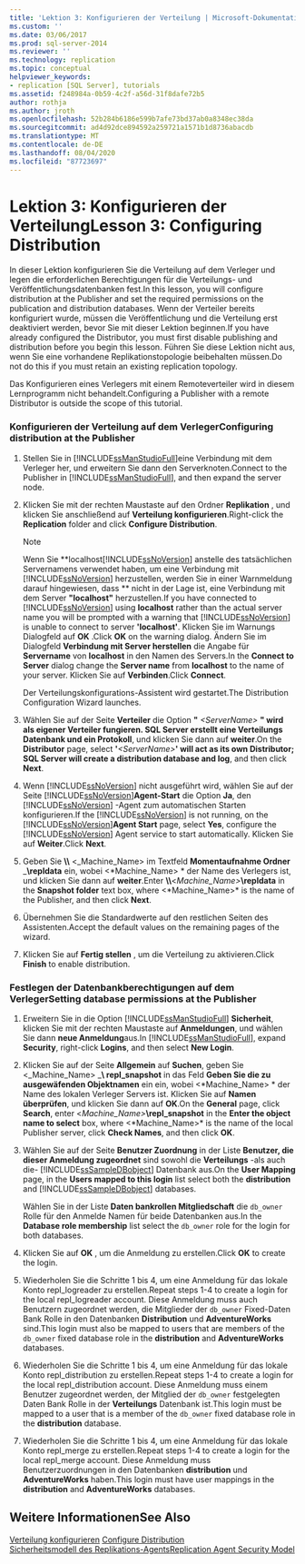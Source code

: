 ```yaml
---
title: 'Lektion 3: Konfigurieren der Verteilung | Microsoft-Dokumentation'
ms.custom: ''
ms.date: 03/06/2017
ms.prod: sql-server-2014
ms.reviewer: ''
ms.technology: replication
ms.topic: conceptual
helpviewer_keywords:
- replication [SQL Server], tutorials
ms.assetid: f248984a-0b59-4c2f-a56d-31f8dafe72b5
author: rothja
ms.author: jroth
ms.openlocfilehash: 52b284b6186e599b7afe73bd37ab0a8348ec38da
ms.sourcegitcommit: ad4d92dce894592a259721a1571b1d8736abacdb
ms.translationtype: MT
ms.contentlocale: de-DE
ms.lasthandoff: 08/04/2020
ms.locfileid: "87723697"
---
```

# <a name="lesson-3-configuring-distribution"></a><span data-ttu-id="39654-102">Lektion 3: Konfigurieren der Verteilung</span><span class="sxs-lookup"><span data-stu-id="39654-102">Lesson 3: Configuring Distribution</span></span>
  <span data-ttu-id="39654-103">In dieser Lektion konfigurieren Sie die Verteilung auf dem Verleger und legen die erforderlichen Berechtigungen für die Verteilungs- und Veröffentlichungsdatenbanken fest.</span><span class="sxs-lookup"><span data-stu-id="39654-103">In this lesson, you will configure distribution at the Publisher and set the required permissions on the publication and distribution databases.</span></span> <span data-ttu-id="39654-104">Wenn der Verteiler bereits konfiguriert wurde, müssen die Veröffentlichung und die Verteilung erst deaktiviert werden, bevor Sie mit dieser Lektion beginnen.</span><span class="sxs-lookup"><span data-stu-id="39654-104">If you have already configured the Distributor, you must first disable publishing and distribution before you begin this lesson.</span></span> <span data-ttu-id="39654-105">Führen Sie diese Lektion nicht aus, wenn Sie eine vorhandene Replikationstopologie beibehalten müssen.</span><span class="sxs-lookup"><span data-stu-id="39654-105">Do not do this if you must retain an existing replication topology.</span></span>  
  
 <span data-ttu-id="39654-106">Das Konfigurieren eines Verlegers mit einem Remoteverteiler wird in diesem Lernprogramm nicht behandelt.</span><span class="sxs-lookup"><span data-stu-id="39654-106">Configuring a Publisher with a remote Distributor is outside the scope of this tutorial.</span></span>  
  
### <a name="configuring-distribution-at-the-publisher"></a><span data-ttu-id="39654-107">Konfigurieren der Verteilung auf dem Verleger</span><span class="sxs-lookup"><span data-stu-id="39654-107">Configuring distribution at the Publisher</span></span>  
  
1.  <span data-ttu-id="39654-108">Stellen Sie in [!INCLUDE[ssManStudioFull](../../includes/ssmanstudiofull-md.md)]eine Verbindung mit dem Verleger her, und erweitern Sie dann den Serverknoten.</span><span class="sxs-lookup"><span data-stu-id="39654-108">Connect to the Publisher in [!INCLUDE[ssManStudioFull](../../includes/ssmanstudiofull-md.md)], and then expand the server node.</span></span>  
  
2.  <span data-ttu-id="39654-109">Klicken Sie mit der rechten Maustaste auf den Ordner **Replikation** , und klicken Sie anschließend auf **Verteilung konfigurieren**.</span><span class="sxs-lookup"><span data-stu-id="39654-109">Right-click the **Replication** folder and click **Configure Distribution**.</span></span>  
  
    > [!NOTE]  
    >  <span data-ttu-id="39654-110">Wenn Sie \*\*localhost[!INCLUDE[ssNoVersion](../../includes/ssnoversion-md.md)] anstelle des tatsächlichen Servernamens verwendet haben, um eine Verbindung mit [!INCLUDE[ssNoVersion](../../includes/ssnoversion-md.md)] herzustellen, werden Sie in einer Warnmeldung darauf hingewiesen, dass \*\* nicht in der Lage ist, eine Verbindung mit dem Server **"localhost"** herzustellen.</span><span class="sxs-lookup"><span data-stu-id="39654-110">If you have connected to [!INCLUDE[ssNoVersion](../../includes/ssnoversion-md.md)] using **localhost** rather than the actual server name you will be prompted with a warning that [!INCLUDE[ssNoVersion](../../includes/ssnoversion-md.md)] is unable to connect to server **'localhost'**.</span></span> <span data-ttu-id="39654-111">Klicken Sie im Warnungs Dialogfeld auf **OK** .</span><span class="sxs-lookup"><span data-stu-id="39654-111">Click **OK** on the warning dialog.</span></span> <span data-ttu-id="39654-112">Ändern Sie im Dialogfeld **Verbindung mit Server herstellen** die Angabe für **Servername** von **localhost** in den Namen des Servers.</span><span class="sxs-lookup"><span data-stu-id="39654-112">In the **Connect to Server** dialog change the **Server name** from **localhost** to the name of your server.</span></span> <span data-ttu-id="39654-113">Klicken Sie auf **Verbinden**.</span><span class="sxs-lookup"><span data-stu-id="39654-113">Click **Connect**.</span></span>  
  
     <span data-ttu-id="39654-114">Der Verteilungskonfigurations-Assistent wird gestartet.</span><span class="sxs-lookup"><span data-stu-id="39654-114">The Distribution Configuration Wizard launches.</span></span>  
  
3.  <span data-ttu-id="39654-115">Wählen Sie auf der Seite **Verteiler** die Option **"** _\<ServerName>_ **" wird als eigener Verteiler fungieren. SQL Server erstellt eine Verteilungs Datenbank und ein Protokoll**, und klicken Sie dann auf **weiter**.</span><span class="sxs-lookup"><span data-stu-id="39654-115">On the **Distributor** page, select **'**_\<ServerName>_**' will act as its own Distributor; SQL Server will create a distribution database and log**, and then click **Next**.</span></span>  
  
4.  <span data-ttu-id="39654-116">Wenn [!INCLUDE[ssNoVersion](../../includes/ssnoversion-md.md)] nicht ausgeführt wird, wählen Sie auf der Seite [!INCLUDE[ssNoVersion](../../includes/ssnoversion-md.md)]**Agent-Start** die Option **Ja**, den [!INCLUDE[ssNoVersion](../../includes/ssnoversion-md.md)] -Agent zum automatischen Starten konfigurieren.</span><span class="sxs-lookup"><span data-stu-id="39654-116">If the [!INCLUDE[ssNoVersion](../../includes/ssnoversion-md.md)] is not running, on the [!INCLUDE[ssNoVersion](../../includes/ssnoversion-md.md)]**Agent Start** page, select **Yes**, configure the [!INCLUDE[ssNoVersion](../../includes/ssnoversion-md.md)] Agent service to start automatically.</span></span> <span data-ttu-id="39654-117">Klicken Sie auf **Weiter**.</span><span class="sxs-lookup"><span data-stu-id="39654-117">Click **Next**.</span></span>  
  
5.  <span data-ttu-id="39654-118">Geben Sie **\\\\** \<_Machine_Name> im Textfeld **Momentaufnahme Ordner** _**\repldata** ein, wobei \<*Machine_Name> \* der Name des Verlegers ist, und klicken Sie dann auf **weiter**.</span><span class="sxs-lookup"><span data-stu-id="39654-118">Enter **\\\\**\<_Machine_Name>_**\repldata** in the **Snapshot folder** text box, where \<*Machine_Name>\* is the name of the Publisher, and then click **Next**.</span></span>  
  
6.  <span data-ttu-id="39654-119">Übernehmen Sie die Standardwerte auf den restlichen Seiten des Assistenten.</span><span class="sxs-lookup"><span data-stu-id="39654-119">Accept the default values on the remaining pages of the wizard.</span></span>  
  
7.  <span data-ttu-id="39654-120">Klicken Sie auf **Fertig stellen** , um die Verteilung zu aktivieren.</span><span class="sxs-lookup"><span data-stu-id="39654-120">Click **Finish** to enable distribution.</span></span>  
  
### <a name="setting-database-permissions-at-the-publisher"></a><span data-ttu-id="39654-121">Festlegen der Datenbankberechtigungen auf dem Verleger</span><span class="sxs-lookup"><span data-stu-id="39654-121">Setting database permissions at the Publisher</span></span>  
  
1.  <span data-ttu-id="39654-122">Erweitern Sie in die Option [!INCLUDE[ssManStudioFull](../../includes/ssmanstudiofull-md.md)] **Sicherheit**, klicken Sie mit der rechten Maustaste auf **Anmeldungen**, und wählen Sie dann **neue Anmeldung**aus.</span><span class="sxs-lookup"><span data-stu-id="39654-122">In [!INCLUDE[ssManStudioFull](../../includes/ssmanstudiofull-md.md)], expand **Security**, right-click **Logins**, and then select **New Login**.</span></span>  
  
2.  <span data-ttu-id="39654-123">Klicken Sie auf der Seite **Allgemein** auf **Suchen**, geben Sie \<_Machine_Name> _**\ repl_snapshot** in das Feld **Geben Sie die zu ausgewäfenden Objektnamen** ein ein, wobei \<*Machine_Name> \* der Name des lokalen Verleger Servers ist. Klicken Sie auf **Namen überprüfen**, und klicken Sie dann auf **OK**.</span><span class="sxs-lookup"><span data-stu-id="39654-123">On the **General** page, click **Search**, enter \<_Machine_Name>_**\repl_snapshot** in the **Enter the object name to select** box, where \<*Machine_Name>\* is the name of the local Publisher server, click **Check Names**, and then click **OK**.</span></span>  
  
3.  <span data-ttu-id="39654-124">Wählen Sie auf der Seite **Benutzer Zuordnung** in der Liste **Benutzer, die dieser Anmeldung zugeordnet** sind sowohl die **Verteilungs** -als auch die- [!INCLUDE[ssSampleDBobject](../../includes/sssampledbobject-md.md)] Datenbank aus.</span><span class="sxs-lookup"><span data-stu-id="39654-124">On the **User Mapping** page, in the **Users mapped to this login** list select both the **distribution** and [!INCLUDE[ssSampleDBobject](../../includes/sssampledbobject-md.md)] databases.</span></span>  
  
     <span data-ttu-id="39654-125">Wählen Sie in der Liste **Daten bankrollen Mitgliedschaft** die `db_owner` Rolle für den Anmelde Namen für beide Datenbanken aus.</span><span class="sxs-lookup"><span data-stu-id="39654-125">In the **Database role membership** list select the `db_owner` role for the login for both databases.</span></span>  
  
4.  <span data-ttu-id="39654-126">Klicken Sie auf **OK** , um die Anmeldung zu erstellen.</span><span class="sxs-lookup"><span data-stu-id="39654-126">Click **OK** to create the login.</span></span>  
  
5.  <span data-ttu-id="39654-127">Wiederholen Sie die Schritte 1 bis 4, um eine Anmeldung für das lokale Konto repl_logreader zu erstellen.</span><span class="sxs-lookup"><span data-stu-id="39654-127">Repeat steps 1-4 to create a login for the local repl_logreader account.</span></span> <span data-ttu-id="39654-128">Diese Anmeldung muss auch Benutzern zugeordnet werden, die Mitglieder der `db_owner` Fixed-Daten Bank Rolle in den Datenbanken **Distribution** und **AdventureWorks** sind.</span><span class="sxs-lookup"><span data-stu-id="39654-128">This login must also be mapped to users that are members of the `db_owner` fixed database role in the **distribution** and **AdventureWorks** databases.</span></span>  
  
6.  <span data-ttu-id="39654-129">Wiederholen Sie die Schritte 1 bis 4, um eine Anmeldung für das lokale Konto repl_distribution zu erstellen.</span><span class="sxs-lookup"><span data-stu-id="39654-129">Repeat steps 1-4 to create a login for the local repl_distribution account.</span></span> <span data-ttu-id="39654-130">Diese Anmeldung muss einem Benutzer zugeordnet werden, der Mitglied der `db_owner` festgelegten Daten Bank Rolle in der **Verteilungs** Datenbank ist.</span><span class="sxs-lookup"><span data-stu-id="39654-130">This login must be mapped to a user that is a member of the `db_owner` fixed database role in the **distribution** database.</span></span>  
  
7.  <span data-ttu-id="39654-131">Wiederholen Sie die Schritte 1 bis 4, um eine Anmeldung für das lokale Konto repl_merge zu erstellen.</span><span class="sxs-lookup"><span data-stu-id="39654-131">Repeat steps 1-4 to create a login for the local repl_merge account.</span></span> <span data-ttu-id="39654-132">Diese Anmeldung muss Benutzerzuordnungen in den Datenbanken **distribution** und **AdventureWorks** haben.</span><span class="sxs-lookup"><span data-stu-id="39654-132">This login must have user mappings in the **distribution** and **AdventureWorks** databases.</span></span>  
  
## <a name="see-also"></a><span data-ttu-id="39654-133">Weitere Informationen</span><span class="sxs-lookup"><span data-stu-id="39654-133">See Also</span></span>  
 <span data-ttu-id="39654-134">[Verteilung konfigurieren](configure-distribution.md) </span><span class="sxs-lookup"><span data-stu-id="39654-134">[Configure Distribution](configure-distribution.md) </span></span>  
 [<span data-ttu-id="39654-135">Sicherheitsmodell des Replikations-Agents</span><span class="sxs-lookup"><span data-stu-id="39654-135">Replication Agent Security Model</span></span>](security/replication-agent-security-model.md)  
  
  

